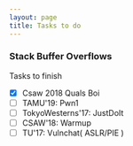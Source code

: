 ```yaml
---
layout: page
title: Tasks to do
---
```


### Stack Buffer Overflows
Tasks to finish
- [x] Csaw 2018 Quals Boi
- [ ] TAMU'19: Pwn1
- [ ] TokyoWesterns'17: JustDoIt
- [ ] CSAW'18:  Warmup
- [ ] TU'17: Vulnchat( ASLR/PIE )
